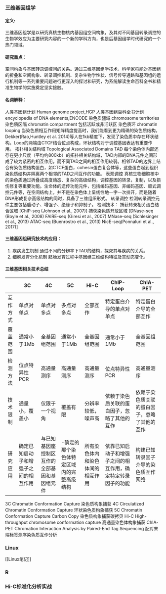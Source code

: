 ### 三维基因组学

#### **定义**:

三维基因组学是以研究真核生物核内基因组空间构象，及其对不同基因转录调控的生物学效应为主要研究内容的一个新的学科方向，也是后基因组学时代研究的一个热门领域。

#### **研究重点**：

空间构象与基因转录调控间的关系。通过三维基因组学技术，科学家将能对基因组的折叠和空间构象、转录调控机制、复杂生物学性状、信号传导通路和基因组的运行机制等一系列重要问题进行更深入的探讨和研究，为系统解读生命百科全书和精准生物学的实施奠定坚实接触。

#### **名词解释**：
人类基因组计划 Human genome project,HGP
人类基因组百科全书计划 encyclopedia of DNA elements,ENCODE
染色质疆域 chromosome territories
染色质区隔 chromatin compartment 包括活跃或非活跃区
染色质环 chromatin looping
    当染色质相互作用矩阵精度提高时，我们能看到更为精确的染色质结构。Dekker(Rao,Huntley et al. 2014)等人在1kb精度下，发现了染色质中存在环状结构。Loop的两端由CTCF结合位点构成，环状结构对于调控基因表达有重要作用。
拓扑相关结构域 Topological Associated Domains TAD
    每个染色体内部还存在更小尺度（平均约800kb）的拓扑相关结构域，TAD内部的DNA元件之间形成了较为紧密的相互作用，而不同TAD之间的相互作用较弱。相邻TAD的边界上结合有染色质结构蛋白，如CTCF蛋白，cohesin蛋白复合体等，这些蛋白起到组织染色质结构并隔离两个相邻的TAD之间互作的功能。
表观调控
	真核生物细胞核中的染色质通过折叠成高度动态、复杂的高级结构，调控基因的转录，复制，以及损伤修复等重要功能。生命体的遗传功能元件，包括编码基因、非编码基因、顺式调控元件等，在空间结构上，并不是在染色体上呈线性地一字一次排开，而是随着DNA形成复杂高级结构的同时，具备了三维组织形式。
转录调控
	检测转录调控元件主要包括启动子、增强子、绝缘子和抑制子。
	检测技术：
	捕获转录相关蛋白结合区域 [ChIP-seq (Johnson et al., 2007)]
	捕获染色质开放区域 [DNase-seq (Boyle et al., 2008)
    FAIRE-seq (Giresi et al., 2007)
    MNase-seq (Schlesinger et al., 2013)
    ATAC-seq (Buenrostro et al., 2013)
    NicE-seq(Ponnaluri et al., 2017)]
#### 三维基因组研究技术的应用：
1. 疾病发生机制
通过不同的分辨率下TAD的结构，探究其与疾病的关系。
2. 细胞发育分化机制
胚胎发育过程中基因组三维结构特征及其动态变化。

#### 三维基因相关技术总结

|          |3C|4C|5C|Hi-C|ChIP-Loop|ChIA-PET|
|--------| --------- |--------|---------|---------|----------|---------|
|互作方式|单点对单点|单点对多点|多点对多点|全部互作|特定蛋白介导的单点对单点|特定蛋白介导的全部互作|
|覆盖范围|通常小于1Mb|全基因组范围|通常小于1Mb|全基因组范围|通常小于1Mb|全基因组范围|
|检测方法|位点特异性PCR|高通量测序|高通量测序|高通量测序|位点特异性PCR|高通量测序|
|技术限制|通量小，覆盖小|仅限于一个视角|覆盖有限|分辨率较低，噪声高|依赖于染色质关联的蛋白因子，忽略了其他的互作|依赖于染色质关联的蛋白因子，忽略了其他的互作|
|研究应用|确定已知启动子和增强子之间的相互作用|与已知基因座控制区互作的全部基因和基因组元件|-确定的那个染色体特定区域内的完整高级结构|所有染色体内和染色体间的相互作用|依靠已知启动子和增强子之间的相互作用，确定特定转录因子的功能|构建已知转录因子介导的染色质互作网络|

3C Chromatin Conformation Capture 染色质构象捕获
4C Circulatized Chromatin Conformation Capture 环状染色质构象捕获
5C Chromatin Conformation Capture Carbon Copy 染色质构象捕获碳拷贝
Hi-C High-throughput chromosome conformation capture 高通量染色体构象捕获
ChIA-PET Chromation Interaction  Analysis by Paired-End Tag Sequencing 配对末端标签测序染色质互作分析





###  Linux

[[Linux笔记]]
### R





### Hi-C标准化分析实战
#### 